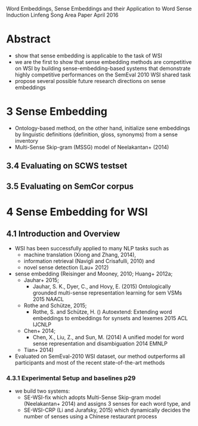 Word Embeddings, Sense Embeddings and their Application to Word Sense Induction
Linfeng Song
Area Paper April 2016

# Abstract

* show that sense embedding is applicable to the task of WSI
* we are the first to show that sense embedding methods are competitive on WSI
  by building sense-embedding-based systems that demonstrate
  highly competitive performances on the SemEval 2010 WSI shared task
* propose several possible future research directions on sense embeddings

# 3 Sense Embedding

* Ontology-based method, on the other hand, initialize sene embeddings by
  linguistic definitions (definition, gloss, synonyms) from a sense inventory
* Multi-Sense Skip-gram (MSSG) model of Neelakantan+ (2014)

## 3.4 Evaluating on SCWS testset

## 3.5 Evaluating on SemCor corpus

# 4 Sense Embedding for WSI

## 4.1 Introduction and Overview

* WSI has been successfully applied to many NLP tasks such as
  * machine translation (Xiong and Zhang, 2014),
  * information retrieval (Navigli and Crisafulli, 2010) and
  * novel sense detection (Lau+ 2012)
* sense embedding (Reisinger and Mooney, 2010; Huang+ 2012a;
  * Jauhar+ 2015;
    * Jauhar, S. K., Dyer, C., and Hovy, E. (2015)
      Ontologically grounded multi-sense representation learning for sem VSMs
      2015 NAACL
  * Rothe and Schütze, 2015;
    * Rothe, S. and Schütze, H. ()
    Autoextend: Extending word embeddings to embeddings for synsets and lexemes
    2015 ACL IJCNLP
  * Chen+ 2014;
    * Chen, X., Liu, Z., and Sun, M. (2014)
      A unified model for word sense representation and disambiguation
      2014 EMNLP
  * Tian+ 2014)
* Evaluated on SemEval-2010 WSI dataset, our method outperforms all
  participants and most of the recent state-of-the-art methods

### 4.3.1 Experimental Setup and baselines p29

* we build two systems:
  * SE-WSI-fix which adopts Multi-Sense Skip-gram model (Neelakantan+ 
    2014) and assigns 3 senses for each word type, and
  * SE-WSI-CRP (Li and Jurafsky, 2015) which dynamically decides the number of
    senses using a Chinese restaurant process
